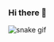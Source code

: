 ### Hi there 👋

![snake gif](https://github.com/adrianoroedorfoguete/adrianoroedorfoguete/blop/output/github-contribution-grid-snake.svg)
